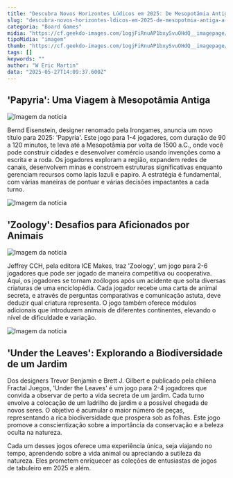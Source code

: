 ```yaml
---
title: "Descubra Novos Horizontes Lúdicos em 2025: De Mesopotâmia Antiga a Jardins Secretos"
slug: "descubra-novos-horizontes-ldicos-em-2025-de-mesopotmia-antiga-a-jardins-secretos"
categoria: "Board Games"
midia: "https://cf.geekdo-images.com/1ogjFiRnuAP1bxySvuOHdQ__imagepage/img/xaRA7QUe7ej7f6lzIokzqoMBAys=/fit-in/900x600/filters:no_upscale():strip_icc()/pic8829393.jpg"
tipoMidia: "imagem"
thumb: "https://cf.geekdo-images.com/1ogjFiRnuAP1bxySvuOHdQ__imagepage/img/xaRA7QUe7ej7f6lzIokzqoMBAys=/fit-in/900x600/filters:no_upscale():strip_icc()/pic8829393.jpg"
tags: []
keywords: ""
author: "W Eric Martin"
data: "2025-05-27T14:09:37.600Z"
---
```


## 'Papyria': Uma Viagem à Mesopotâmia Antiga

![Imagem da notícia](https://cf.geekdo-images.com/9S6-jXXv1rjSOSlis8sMIg__imagepage/img/Wpd0pt7GdnjTJI5TyhLUIGqhOXg=/fit-in/900x600/filters:no_upscale():strip_icc()/pic8829429.png)

Bernd Eisenstein, designer renomado pela Irongames, anuncia um novo título para 2025: 'Papyria'. Este jogo para 1-4 jogadores, com duração de 90 a 120 minutos, te leva até a Mesopotâmia por volta de 1500 a.C., onde você pode construir cidades e desenvolver comércio usando invenções como a escrita e a roda. Os jogadores exploram a região, expandem redes de canais, desenvolvem minas e constroem estruturas significativas enquanto gerenciam recursos como lapis lazuli e papiro. A estratégia é fundamental, com várias maneiras de pontuar e várias decisões impactantes a cada turno.

![Imagem da notícia](https://cf.geekdo-images.com/hc-nyRZBGR4OvOEMNckzjw__imagepage/img/J4fJKXZvDW-_cB6E0WZl43gEHFs=/fit-in/900x600/filters:no_upscale():strip_icc()/pic8636789.jpg)

## 'Zoology': Desafios para Aficionados por Animais

![Imagem da notícia](https://cf.geekdo-images.com/04JLPKzs8Bf52PLwlKwylQ__imagepage/img/fUHKbwvHtacqOBchJKwj4Qiz4AM=/fit-in/900x600/filters:no_upscale():strip_icc()/pic8677233.png)

Jeffrey CCH, pela editora ICE Makes, traz 'Zoology', um jogo para 2-6 jogadores que pode ser jogado de maneira competitiva ou cooperativa. Aqui, os jogadores se tornam zoólogos após um acidente que solta diversas criaturas de uma enciclopédia. Cada jogador recebe uma carta de animal secreta, e através de perguntas comparativas e comunicação astuta, deve deduzir qual criatura representa. O jogo também oferece módulos adicionais que introduzem animais de diferentes continentes, elevando o nível de dificuldade e variação.

![Imagem da notícia](https://cf.geekdo-images.com/U5Sfq6B0jEawjsRJWw1Qsw__imagepage/img/Xz4UGePYA2fseW8JloH7cz0Y1DE=/fit-in/900x600/filters:no_upscale():strip_icc()/pic8900961.jpg)

## 'Under the Leaves': Explorando a Biodiversidade de um Jardim

Dos designers Trevor Benjamin e Brett J. Gilbert e publicado pela chilena Fractal Juegos, 'Under the Leaves' é um jogo para 2-4 jogadores que convida a observar de perto a vida secreta de um jardim. Cada turno envolve a colocação de um ladrilho de jardim e a possível chegada de novos seres. O objetivo é acumular o maior número de peças, representando a rica biodiversidade que prospera sob as folhas. Este jogo promove a conscientização sobre a importância da conservação e a beleza oculta na natureza.

Cada um desses jogos oferece uma experiência única, seja viajando no tempo, aprendendo sobre a vida animal ou apreciando a sutileza da natureza. Eles prometem enriquecer as coleções de entusiastas de jogos de tabuleiro em 2025 e além.